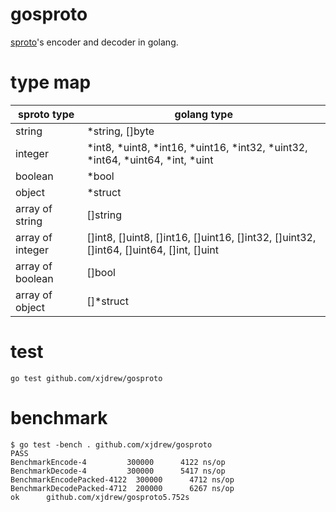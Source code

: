 # gosproto
[sproto](https://github.com/cloudwu/sproto)'s encoder and decoder in golang.

# type map
sproto type      | golang type
---------------- | -------------------------------------------------
string           | \*string, []byte
integer          | \*int8, \*uint8, \*int16, \*uint16, \*int32, \*uint32, \*int64, \*uint64, \*int, \*uint
boolean          | \*bool
object           | \*struct
array of string  | []string
array of integer | []int8, []uint8, []int16, []uint16, []int32, []uint32, []int64, []uint64, []int, []uint
array of boolean | []bool
array of object  | []\*struct

# test
```
go test github.com/xjdrew/gosproto
```

# benchmark
```
$ go test -bench . github.com/xjdrew/gosproto
PASS
BenchmarkEncode-4         300000      4122 ns/op
BenchmarkDecode-4         300000      5417 ns/op
BenchmarkEncodePacked-4122  300000      4712 ns/op
BenchmarkDecodePacked-4712  200000      6267 ns/op
ok      github.com/xjdrew/gosproto5.752s
```
